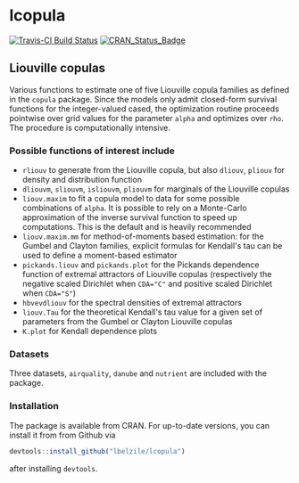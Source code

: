 # lcopula

[![Travis-CI Build Status](https://travis-ci.org/lbelzile/lcopula.svg?branch=master)](https://travis-ci.org/lbelzile/lcopula) 
[![CRAN_Status_Badge](https://www.r-pkg.org/badges/version/lcopula)](https://cran.r-project.org/package=lcopula)

## Liouville copulas

Various functions to estimate one of five Liouville copula families as defined in the `copula` package. 
Since the models only admit closed-form survival functions for the integer-valued cased, the optimization routine proceeds
pointwise over grid values for the parameter `alpha` and optimizes over `rho`. The procedure is computationally intensive.


### Possible functions of interest include

- `rliouv` to generate from the Liouville copula, but also `dliouv`, `pliouv` for density and distribution function
- `dliouvm`, `sliouvm`, `isliouvm`, `pliouvm` for marginals of the Liouville copulas
- `liouv.maxim` to fit a copula model to data for some possible combinations of `alpha`. It is possible to rely on a Monte-Carlo approximation of the inverse survival function to speed up computations. This is the default and is heavily recommended
- `liouv.maxim.mm` for method-of-moments based estimation: for the Gumbel and Clayton families, explicit formulas for Kendall's tau can be used to define a moment-based estimator
- `pickands.liouv` and `pickands.plot` for the Pickands dependence function of extremal attractors of Liouville copulas (respectively the negative scaled Dirichlet when `CDA="C"` and positive scaled Dirichlet when `CDA="S"`)
- `hbvevdliouv` for the spectral densities of extremal attractors
- `liouv.Tau` for the theoretical Kendall's tau value for a given set of parameters from the Gumbel or Clayton Liouville copulas
- `K.plot` for Kendall dependence plots

### Datasets

Three datasets, `airquality`, `danube` and `nutrient` are included with the package.

### Installation 
The package is available from CRAN. For up-to-date versions, you can install it from from Github via

```R
devtools::install_github("lbelzile/lcopula")
```

after installing `devtools`.
